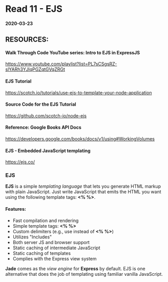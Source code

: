# Read 11 - EJS

#### 2020-03-23

## RESOURCES:

#### Walk Through Code YouTube series: Intro to EJS in ExpressJS <br>
https://www.youtube.com/playlist?list=PL7sCSgsRZ-slYARh3YJIqPGZqtGVqZRGt <br>
#### EJS Tutorial <br>
https://scotch.io/tutorials/use-ejs-to-template-your-node-application <br>
#### Source Code for the EJS Tutorial <br>
https://github.com/scotch-io/node-ejs <br>
#### Reference: Google Books API Docs <br>
https://developers.google.com/books/docs/v1/using#WorkingVolumes <br>
#### EJS - Embedded JavaScript templating <br>
https://ejs.co/ <br>

### EJS
__EJS__ is a simple *templating language* that lets you generate HTML markup with plain JavaScript. Just write JavaScript that emits the HTML you want using the following template tags: __<% %>__.

#### Features:

* Fast compilation and rendering
* Simple template tags: __<% %>__
* Custom delimiters (e.g., use __<? ?>__ instead of __<% %>__)
* Utilizes "Includes"
* Both server JS and browser support
* Static caching of intermediate JavaScript
* Static caching of templates
* Complies with the Express view system

__Jade__ comes as the *view engine* for __Express__ by default. EJS is one alternative that does the job of templating using familiar vanilla JavaScript.
